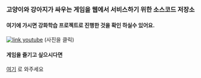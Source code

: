 ### 고양이와 강아지가 싸우는 게임을 웹에서 서비스하기 위한 소스코드 저장소

#### 여기에 가시면 강화학습 프로젝트로 진행한 것을 확인 하실수 있어요.
[![link youtube](https://img.youtube.com/vi/-AmrmdgaHVo/0.jpg)](https://github.com/NAMYUNWOO/catdogwar_rl)
(사진을 클릭)

#### 게임을 즐기고 싶으시다면
[여기](https://infinite-reaches-12370.herokuapp.com/InfinityWar/cat) 로 와주세요
